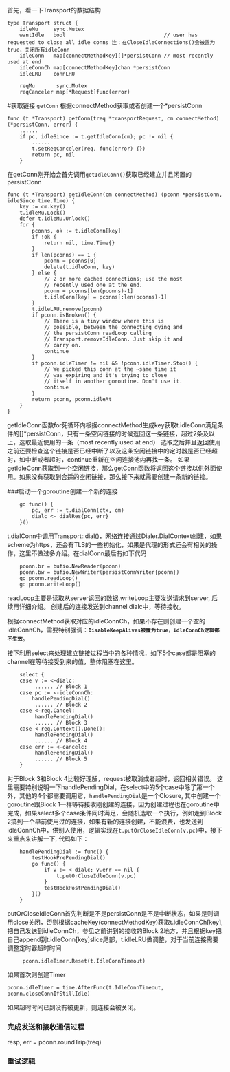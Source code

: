 首先，看一下Transport的数据结构

```
type Transport struct {
    idleMu     sync.Mutex
    wantIdle   bool                                // user has requested to close all idle conns 注：在CloseIdleConnections()会被置为true，关闭所有idleConn
    idleConn   map[connectMethodKey][]*persistConn // most recently used at end
    idleConnCh map[connectMethodKey]chan *persistConn
    idleLRU    connLRU

    reqMu       sync.Mutex
    reqCanceler map[*Request]func(error)
```

#获取链接
`getConn` 根据connectMethod获取或者创建一个*persistConn

```
func (t *Transport) getConn(treq *transportRequest, cm connectMethod) (*persistConn, error) { 
    ......
    if pc, idleSince := t.getIdleConn(cm); pc != nil {
        ......
        t.setReqCanceler(req, func(error) {})
        return pc, nil
    }
```

在getConn刚开始会首先调用`getIdleConn()`获取已经建立并且闲置的persistConn

```
func (t *Transport) getIdleConn(cm connectMethod) (pconn *persistConn, idleSince time.Time) {
    key := cm.key()
    t.idleMu.Lock()
    defer t.idleMu.Unlock()
    for {
        pconns, ok := t.idleConn[key]
        if !ok {
            return nil, time.Time{}
        }
        if len(pconns) == 1 {
            pconn = pconns[0]
            delete(t.idleConn, key)
        } else {
            // 2 or more cached connections; use the most
            // recently used one at the end.
            pconn = pconns[len(pconns)-1]
            t.idleConn[key] = pconns[:len(pconns)-1]
        }
        t.idleLRU.remove(pconn)
        if pconn.isBroken() {
            // There is a tiny window where this is
            // possible, between the connecting dying and
            // the persistConn readLoop calling
            // Transport.removeIdleConn. Just skip it and
            // carry on.
            continue
        }
        if pconn.idleTimer != nil && !pconn.idleTimer.Stop() {
            // We picked this conn at the ~same time it
            // was expiring and it's trying to close
            // itself in another goroutine. Don't use it.
            continue
        }
        return pconn, pconn.idleAt
    }
}
```

getIdleConn函数for死循环内根据connectMethod生成key获取t.idleConn满足条件的[]*persistConn，只有一条空闲链接的时候返回这一条链接，超过2条及以上，选取最近使用的一条（most recently used at end）
选取之后并且返回使用之前还要检查这个链接是否已经中断了以及这条空闲链接中的定时器是否已经超时，如中断或者超时，continue重新在空闲连接池内再找一条。
如果getIdleConn获取到一个空闲链接，那么getConn函数将返回这个链接以供外面使用。如果没有获取到合适的空闲链接，那么接下来就需要创建一条新的链接。

###启动一个goroutine创建一个新的连接

```
    go func() {
        pc, err := t.dialConn(ctx, cm)
        dialc <- dialRes{pc, err}
    }()
```
t.dialConn中调用Transport::dial()，网络连接通过Dialer.DialContext创建，如果scheme为https，还会有TLS的一些初始化，如果是代理的形式还会有相关的操作，这里不做过多介绍。在dialConn最后有如下代码

```
    pconn.br = bufio.NewReader(pconn)
    pconn.bw = bufio.NewWriter(persistConnWriter{pconn})
    go pconn.readLoop()
    go pconn.writeLoop()
```
readLoop主要是读取从server返回的数据,writeLoop主要发送请求到server, 后续再详细介绍。
创建后的连接发送到channel dialc中，等待接收。

根据connectMethod获取对应的idleConnCh，如果不存在则创建一个空的idleConnCh，需要特别强调：**`DisableKeepAlives被置为true，idleConnCh逻辑都不生效`**。

接下利用select来处理建立链接过程当中的各种情况，如下5个case都是阻塞的channel在等待接受到来的值，整体阻塞在这里。

```
    select {
    case v := <-dialc:
    	 ...... // Block 1
    case pc := <-idleConnCh:
        handlePendingDial()
    	 ...... // Block 2
    case <-req.Cancel:
    	 handlePendingDial()
    	 ...... // Block 3
    case <-req.Context().Done():
    	 handlePendingDial()
    	 ...... // Block 4
    case err := <-cancelc:
    	 handlePendingDial()
    	 ...... // Block 5
    }
```
对于Block 3和Block 4比较好理解，request被取消或者超时，返回相关错误。
这里需要特别说明一下handlePendingDial，在select中的5个case中除了第一个外，其他的4个都需要调用它，`handlePendingDial`是一个Closure, 其中创建一个goroutine跟Block 1一样等待接收刚创建的连接，因为创建过程也在goroutine中完成，如果select多个case条件同时满足，会随机选取一个执行，例如走到Block 2搞到一个早前使用过的连接，如果有新的连接创建，不能浪费，也发送到idleConnCh中，供别人使用，逻辑实现在`t.putOrCloseIdleConn(v.pc)`中，接下来重点来讲解一下, 代码如下：

```
    handlePendingDial := func() {
        testHookPrePendingDial()
        go func() {
            if v := <-dialc; v.err == nil {
                t.putOrCloseIdleConn(v.pc)
            }
            testHookPostPendingDial()
        }()
    }
```
putOrCloseIdleConn首先判断是不是persistConn是不是中断状态，如果是则调用close关闭，否则根据cacheKey(connectMethodKey)获取t.idleConnCh[key], 把自己发送到idleConnCh，参见之前讲到的接收的Block 2地方，并且根据key把自己append到t.idleConn[key]slice尾部，t.idleLRU做调整，对于当前连接需要调整定时器超时时间

```
	 pconn.idleTimer.Reset(t.IdleConnTimeout)
```
如果首次则创建Timer

```
pconn.idleTimer = time.AfterFunc(t.IdleConnTimeout, pconn.closeConnIfStillIdle)
```
如果超时时间已到没有被更新，则连接会被关闭。


### 完成发送和接收通信过程 
resp, err = pconn.roundTrip(treq)

### 重试逻辑
